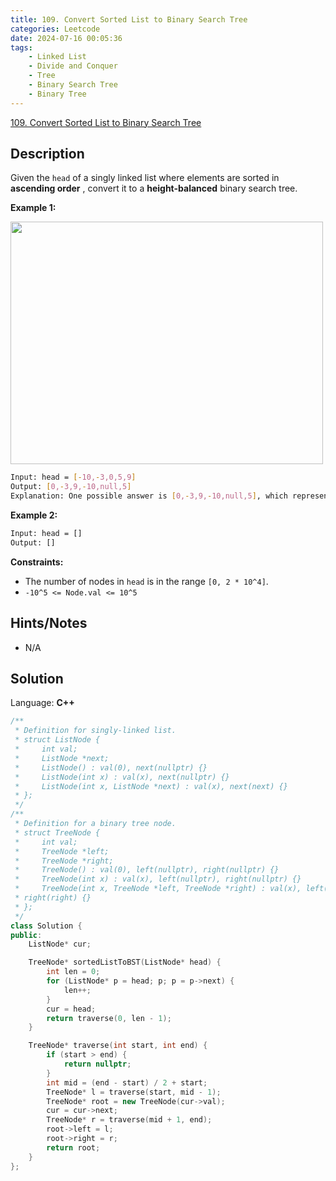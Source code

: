 ```yaml
---
title: 109. Convert Sorted List to Binary Search Tree
categories: Leetcode
date: 2024-07-16 00:05:36
tags:
    - Linked List
    - Divide and Conquer
    - Tree
    - Binary Search Tree
    - Binary Tree
---
```


[109. Convert Sorted List to Binary Search Tree](https://leetcode.com/problems/convert-sorted-list-to-binary-search-tree/description/)

## Description

Given the `head` of a singly linked list where elements are sorted in **ascending order** , convert it to a **height-balanced** binary search tree.

**Example 1:**

<img alt="" src="https://assets.leetcode.com/uploads/2020/08/17/linked.jpg" style="width: 500px; height: 388px;">

```bash
Input: head = [-10,-3,0,5,9]
Output: [0,-3,9,-10,null,5]
Explanation: One possible answer is [0,-3,9,-10,null,5], which represents the shown height balanced BST.
```

**Example 2:**

```bash
Input: head = []
Output: []
```

**Constraints:**

- The number of nodes in `head` is in the range `[0, 2 * 10^4]`.
- `-10^5 <= Node.val <= 10^5`

## Hints/Notes

- N/A

## Solution

Language: **C++**

```C++
/**
 * Definition for singly-linked list.
 * struct ListNode {
 *     int val;
 *     ListNode *next;
 *     ListNode() : val(0), next(nullptr) {}
 *     ListNode(int x) : val(x), next(nullptr) {}
 *     ListNode(int x, ListNode *next) : val(x), next(next) {}
 * };
 */
/**
 * Definition for a binary tree node.
 * struct TreeNode {
 *     int val;
 *     TreeNode *left;
 *     TreeNode *right;
 *     TreeNode() : val(0), left(nullptr), right(nullptr) {}
 *     TreeNode(int x) : val(x), left(nullptr), right(nullptr) {}
 *     TreeNode(int x, TreeNode *left, TreeNode *right) : val(x), left(left),
 * right(right) {}
 * };
 */
class Solution {
public:
    ListNode* cur;

    TreeNode* sortedListToBST(ListNode* head) {
        int len = 0;
        for (ListNode* p = head; p; p = p->next) {
            len++;
        }
        cur = head;
        return traverse(0, len - 1);
    }

    TreeNode* traverse(int start, int end) {
        if (start > end) {
            return nullptr;
        }
        int mid = (end - start) / 2 + start;
        TreeNode* l = traverse(start, mid - 1);
        TreeNode* root = new TreeNode(cur->val);
        cur = cur->next;
        TreeNode* r = traverse(mid + 1, end);
        root->left = l;
        root->right = r;
        return root;
    }
};
```
